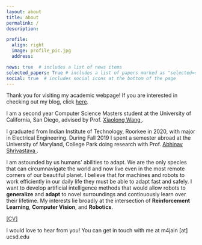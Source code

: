 ```yaml
---
layout: about
title: about
permalink: /
description:

profile:
  align: right
  image: profile_pic.jpg
  address:

news: true  # includes a list of news items
selected_papers: True # includes a list of papers marked as "selected={true}"
social: true  # includes social icons at the bottom of the page
---
```

Thank you for visiting my academic webpage! If you are interested in checking out my blog, click <a href="https://mohitjain.me/">here</a>.

I am a second year Computer Science Masters student at the University of California, San Diego, advised by Prof. <a href="https://xiaolonw.github.io/"> Xiaolong Wang </a>.

I graduated from Indian Institute of Technology, Roorkee in 2020, with major in Electrical Engineering. During Fall 2019 I spent a semester abroad at the University of Maryland, College Park doing research with Prof. <a href="https://www.cs.umd.edu/~abhinav/">Abhinav Shrivastava </a>.

I am astounded by us humans' abilities to adapt. We are the only species that can circumnavigate the world and now live even in the most remote corners of our beautiful planet. I believe that for machines and robots to work efficiently in our daily life they must be able to adapt fast and safely. I want to develop artificial intelligence methods that would allow robots to <b>generalize</b> and <b>adapt</b> to novel surroundings and continuously learn over their lifetime. My interests lie broadly at the intersection of <b>Reinforcement Learning</b>, <b>Computer Vision</b>, and <b>Robotics</b>.

<a href="/assets/pdf/Mohit_CV.pdf">[CV]</a>

I would love to hear from you! You can get in touch with me at m4jain [at] ucsd.edu